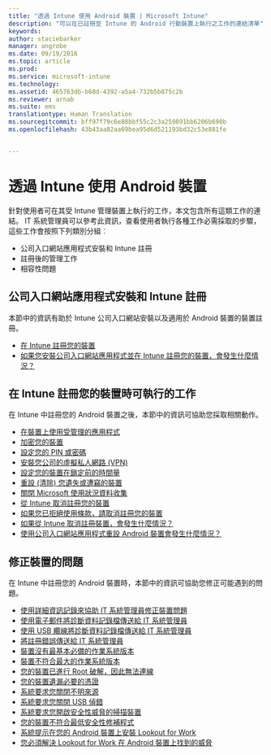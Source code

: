 ```yaml
---
title: "透過 Intune 使用 Android 裝置 | Microsoft Intune"
description: "可以在已註冊至 Intune 的 Android 行動裝置上執行之工作的連結清單"
keywords: 
author: staciebarker
manager: angrobe
ms.date: 09/19/2016
ms.topic: article
ms.prod: 
ms.service: microsoft-intune
ms.technology: 
ms.assetid: 465763db-b68d-4392-a5a4-732b5b875c2b
ms.reviewer: arnab
ms.suite: ems
translationtype: Human Translation
ms.sourcegitcommit: bff97f79c6e88bbf55c2c3a259891bb6206b690b
ms.openlocfilehash: 43b43aa82aa69bea95d6d521193bd32c53e881fe


---
```



# 透過 Intune 使用 Android 裝置

針對使用者可在其受 Intune 管理裝置上執行的工作，本文包含所有這類工作的連結。 IT 系統管理員可以參考此資訊，查看使用者執行各種工作必需採取的步驟，這些工作會按照下列類別分組︰

- 公司入口網站應用程式安裝和 Intune 註冊
- 註冊後的管理工作
- 相容性問題

## 公司入口網站應用程式安裝和 Intune 註冊

本節中的資訊有助於 Intune 公司入口網站安裝以及適用於 Android 裝置的裝置註冊。

- [在 Intune 註冊您的裝置](enroll-your-device-in-Intune-android.md)
- [如果您安裝公司入口網站應用程式並在 Intune 註冊您的裝置，會發生什麼情況？](what-happens-if-you-install-the-company-portal-app-and-enroll-your-device-in-intune-android.md)

## 在 Intune 註冊您的裝置時可執行的工作

在 Intune 中註冊您的 Android 裝置之後，本節中的資訊可協助您採取相關動作。

- [在裝置上使用受管理的應用程式](use-managed-apps-on-your-device-android.md)
- [加密您的裝置](encrypt-your-device-android.md)
- [設定您的 PIN 或密碼](set-your-pin-or-password-android.md)
- [安裝您公司的虛擬私人網路 (VPN)](install-your-companys-virtual-private-network-VPN-android.md)
- [設定您的裝置在鎖定前的時間量](set-the-amount-of-time-before-your-device-is-locked-android.md)
- [重設 (清除) 您遺失或遭竊的裝置](reset-erase-your-lost-or-stolen-device-android.md)
- [關閉 Microsoft 使用狀況資料收集](turn-off-microsoft-usage-data-collection-android.md)
- [從 Intune 取消註冊您的裝置](unenroll-your-device-from-intune-android.md)
- [如果您已拒絕使用條款，請取消註冊您的裝置](unenroll-your-device-from-intune-if-you-declined-terms-of-use-android.md)
- [如果從 Intune 取消註冊裝置，會發生什麼情況？](what-happens-if-you-unenroll-your-device-from-intune-android.md)
- [使用公司入口網站應用程式重設 Android 裝置會發生什麼情況？](what-happens-if-you-reset-your-device-using-the-company-portal-android.md)
<!--- - [What is the Rights Management sharing app?](what-is-the-rms-sharing-app-android.md) --->

## 修正裝置的問題

在 Intune 中註冊您的 Android 裝置時，本節中的資訊可協助您修正可能遇到的問題。

- [使用詳細資訊記錄來協助 IT 系統管理員修正裝置問題](use-verbose-logging-to-help-your-it-administrator-fix-device-issues-android.md)
- [使用電子郵件將診斷資料記錄檔傳送給 IT 系統管理員](send-diagnostic-data-logs-to-your-it-administrator-using-email-android.md)
- [使用 USB 纜線將診斷資料記錄檔傳送給 IT 系統管理員](send-diagnostic-data-logs-to-your-it-administrator-using-a-usb-cable-android.md)
- [將註冊錯誤傳送給 IT 系統管理員](send-enrollment-errors-to-your-it-administrator-android.md)
- [裝置沒有最基本必備的作業系統版本](device-doesnt-have-the-required-minimum-operating-system-version-android.md)
- [裝置不符合最大的作業系統版本](device-doesnt-comply-with-maximum-operating-system-version-android.md)
- [您的裝置已進行 Root 破解，因此無法連線](your-device-is-rooted-and-you-cant-connect-android.md)
- [您的裝置遺漏必要的憑證](your-device-is-missing-a-required-certificate-android.md)
- [系統要求您關閉不明來源](you-are-asked-to-turn-off-unknown-sources-android.md)
- [系統要求您關閉 USB 偵錯](you-are-asked-to-turn-off-usb-debugging-android.md)
- [系統要求您開啟安全性威脅的掃描裝置](you-are-asked-to-turn-on-scan-device-for-security-threats-android.md)
- [您的裝置不符合最低安全性修補程式](your-device-does-not-meet-the-minimum-security-patch-android.md)
- [系統提示在您的 Android 裝置上安裝 Lookout for Work](you-are-prompted-to-install-lookout-for-work-android.md)
- [您必須解決 Lookout for Work 在 Android 裝置上找到的威脅](you-need-to-resolve-a-threat-found-by-lookout-for-work-android.md)



<!--HONumber=Sep16_HO3-->


